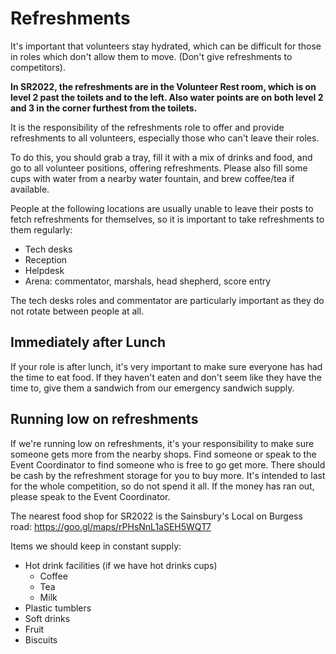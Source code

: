 # Refreshments

It's important that volunteers stay hydrated, which can be difficult for those in roles which don't allow them to move. (Don't give refreshments to competitors).

**In SR2022, the refreshments are in the Volunteer Rest room, which is on level 2 past the toilets and to the left. Also water points are on both level 2 and 3 in the corner furthest from the toilets.**

It is the responsibility of the refreshments role to offer and provide refreshments to all volunteers, especially those who can't leave their roles.

To do this, you should grab a tray, fill it with a mix of drinks and food, and go to all volunteer positions, offering refreshments.
Please also fill some cups with water from a nearby water fountain, and brew coffee/tea if available.

People at the following locations are usually unable to leave their posts to fetch refreshments for themselves, so it is important to take refreshments to them regularly:

- Tech desks
- Reception
- Helpdesk
- Arena: commentator, marshals, head shepherd, score entry

The tech desks roles and commentator are particularly important as they do not rotate between people at all.

## Immediately after Lunch

If your role is after lunch, it's very important to make sure everyone has had the time to eat food. If they haven't eaten and don't seem like they have the time to, give them a sandwich from our emergency sandwich supply.

## Running low on refreshments

If we're running low on refreshments, it's your responsibility to make sure someone gets more from the nearby shops. Find someone or speak to the Event Coordinator to find someone who is free to go get more. There should be cash by the refreshment storage for you to buy more. It's intended to last for the whole competition, so do not spend it all. If the money has ran out, please speak to the Event Coordinator.

The nearest food shop for SR2022 is the Sainsbury's Local on Burgess road: https://goo.gl/maps/rPHsNnL1aSEH5WQT7

Items we should keep in constant supply:

- Hot drink facilities (if we have hot drinks cups)
    - Coffee
    - Tea
    - Milk
- Plastic tumblers
- Soft drinks
- Fruit
- Biscuits
